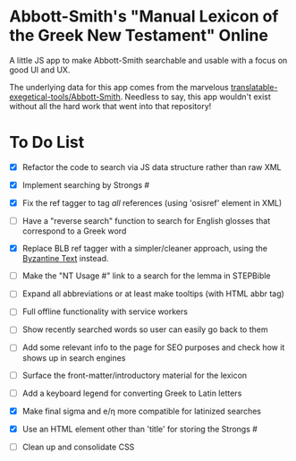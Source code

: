 # Abbott-Smith's "Manual Lexicon of the Greek New Testament" Online
A little JS app to make Abbott-Smith searchable and usable with a focus on good UI and UX.  

The underlying data for this app comes from the marvelous [translatable-exegetical-tools/Abbott-Smith](https://github.com/translatable-exegetical-tools/Abbott-Smith). Needless to say, this app wouldn't exist without all the hard work that went into that repository! 

# To Do List
- [x] Refactor the code to search via JS data structure rather than raw XML
- [x] Implement searching by Strongs #
- [x] Fix the ref tagger to tag _all_ references (using 'osisref' element in XML)
- [ ] Have a "reverse search" function to search for English glosses that correspond to a Greek word
- [x] Replace BLB ref tagger with a simpler/cleaner approach, using the [Byzantine Text](https://github.com/byztxt/byzantine-majority-text) instead. 
- [ ] Make the "NT Usage #" link to a search for the lemma in STEPBible
- [ ] Expand all abbreviations or at least make tooltips (with HTML abbr tag) 
- [ ] Full offline functionality with service workers
- [ ] Show recently searched words so user can easily go back to them
- [ ] Add some relevant info to the page for SEO purposes and check how it shows up in search engines
- [ ] Surface the front-matter/introductory material for the lexicon
- [ ] Add a keyboard legend for converting Greek to Latin letters
- [x] Make final sigma and e/η more compatible for latinized searches
- [x] Use an HTML element other than 'title' for storing the Strongs #
- [ ] Clean up and consolidate CSS

